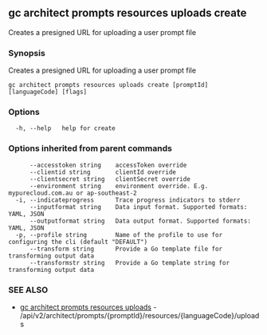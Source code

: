 ## gc architect prompts resources uploads create

Creates a presigned URL for uploading a user prompt file

### Synopsis

Creates a presigned URL for uploading a user prompt file

```
gc architect prompts resources uploads create [promptId] [languageCode] [flags]
```

### Options

```
  -h, --help   help for create
```

### Options inherited from parent commands

```
      --accesstoken string    accessToken override
      --clientid string       clientId override
      --clientsecret string   clientSecret override
      --environment string    environment override. E.g. mypurecloud.com.au or ap-southeast-2
  -i, --indicateprogress      Trace progress indicators to stderr
      --inputformat string    Data input format. Supported formats: YAML, JSON
      --outputformat string   Data output format. Supported formats: YAML, JSON
  -p, --profile string        Name of the profile to use for configuring the cli (default "DEFAULT")
      --transform string      Provide a Go template file for transforming output data
      --transformstr string   Provide a Go template string for transforming output data
```

### SEE ALSO

* [gc architect prompts resources uploads](gc_architect_prompts_resources_uploads.html)	 - /api/v2/architect/prompts/{promptId}/resources/{languageCode}/uploads


